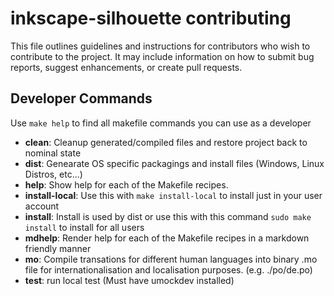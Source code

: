 # inkscape-silhouette contributing

This file outlines guidelines and instructions for contributors who wish to contribute to the project. It may include information on how to submit bug reports, suggest enhancements, or create pull requests.

## Developer Commands

Use `make help` to find all makefile commands you can use as a developer

 - **clean**: Cleanup generated/compiled files and restore project back to nominal state
 - **dist**: Genearate OS specific packagings and install files (Windows, Linux Distros, etc...)
 - **help**: Show help for each of the Makefile recipes.
 - **install-local**: Use this with `make install-local` to install just in your user account
 - **install**: Install is used by dist or use this with this command `sudo make install` to install for all users
 - **mdhelp**: Render help for each of the Makefile recipes in a markdown friendly manner
 - **mo**: Compile transations for different human languages into binary .mo file for internationalisation and localisation purposes. (e.g. ./po/de.po)
 - **test**: run local test (Must have umockdev installed)
